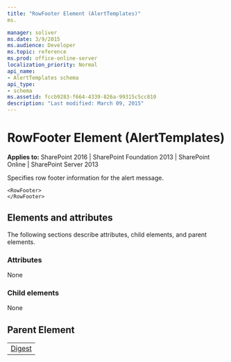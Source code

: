 ```yaml
---
title: "RowFooter Element (AlertTemplates)"
ms.

manager: soliver
ms.date: 3/9/2015
ms.audience: Developer
ms.topic: reference
ms.prod: office-online-server
localization_priority: Normal
api_name:
- AlertTemplates schema
api_type:
- schema
ms.assetid: fccb9283-f664-4339-826a-99315c5cc810
description: "Last modified: March 09, 2015"
---
```


# RowFooter Element (AlertTemplates)

 
  
 **Applies to:** SharePoint 2016 | SharePoint Foundation 2013 | SharePoint Online | SharePoint Server 2013
  
Specifies row footer information for the alert message.
  
```
<RowFooter>
</RowFooter>
```

## Elements and attributes

The following sections describe attributes, child elements, and parent elements.

### Attributes

None
  
### Child elements

None
  
## Parent Element

||
|:-----|
|[Digest](digest-element-alerttemplates.md)|
   

